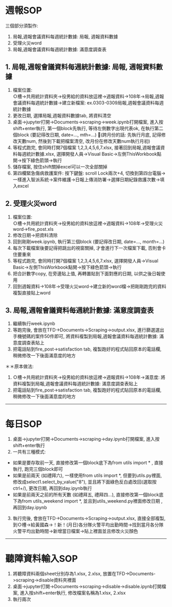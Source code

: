 # 週報SOP
三個部分須製作: <br>
1. 局報,週報會議資料每週統計數據: 局報, 週報資料數據
2. 受理火災word
3. 局報,週報會議資料每週統計數據: 滿意度調查表

## 1. 局報,週報會議資料每週統計數據: 局報, 週報資料數據
1. 檔案位置: <br>
Ｏ槽->共用統計資料夾->役男給的資料放這裡->週報資料->108年->局報,週報會議資料每週統計數據->建立新檔案: ex.0303-0309局報,週報會議資料每週統計數據
2. 更改日期, 選擇局報,週報資料數據tab, 將資料清空
3. 桌面->jupyter打開->Documents->scraping->week.ipynb打開檔案, 進入按shift+enter執行, 第一個block先執行, 等待左側數字出現代表ok, 在執行第二個block (要記得改日期, date=..., mth=...)
(跨月份的話: 先執行月底, 記得修改天數num, 然後到下載把檔案清空, 改月份在修改天數num執行月初)
4. 等程式跑完, 會同時打開7個檔案 1,2,3,4,5,6,7.xlsx, 接著回到局報,週報會議資料每週統計數據.xlsx, 選擇開發人員->Visual Basic->左側ThisWorkbook點開->按下綠色箭頭->執行
5. 儲存檔案, 按住shift關掉excel可以一次全部關掉
6. 第四欄緊急傷病救護案件: 按下鍵盤: scroll Lock兩次+4, 切換到第四台電腦->一樣進入智派系統->案件維護->日報上傳消防署->選擇日期紀錄救護次數->填入excel

## 2. 受理火災word
1. 檔案位置: <br>
Ｏ槽->共用統計資料夾->役男給的資料放這裡->週報資料->108年->受理火災word->fire_post.xls
2. 修改日期->把資料清除
3. 回到剛剛week.ipynb, 執行第三個block (要記得改日期, date=..., month=...)
4. 每次下載檔案後要記得把跳出的視窗關掉, 才會進行下一次檔案下載, 否則會卡住要重來
5. 等程式跑完, 會同時打開7個檔案 1,2,3,4,5,6,7.xlsx, 選擇開發人員->Visual Basic->左側ThisWorkbook點開->按下綠色箭頭->執行
6. 把合計數字copy, 在旁邊貼上值, 再轉置貼到下面對應的日期, 以供之後日報使用
7. 回到週報資料->108年->受理火災word->建立新的word檔->把剛剛跑完的資料複製直接貼上word

## 3. 局報,週報會議資料每週統計數據: 滿意度調查表
1. 繼續執行week.ipynb
2. 等跑完後, 會放在TFD->Documents->Scraping->output.xlsx, 進行篩選選出手機號碼的案件50件即可, 將資料複製到局報,週報會議資料每週統計數據: 滿意度調查表貼上
3. 把電話貼到fire_post->satisfaction tab, 複製跑好的程式貼回原本的電話欄, 稍微修改一下後面滿意度的地方

＊＊原本做法:
1. Ｏ槽->共用統計資料夾->役男給的資料放這裡->週報資料->108年->滿意度: 將資料複製到局報,週報會議資料每週統計數據: 滿意度調查表貼上
2. 把電話貼到fire_post->satisfaction tab, 複製跑好的程式貼回原本的電話欄, 稍微修改一下後面滿意度的地方

------------------------------
# 每日SOP
1. 桌面->jupyter打開->Documents->scraping->day.ipynb打開檔案, 進入按shift+enter執行
2. 一共有三種模式:
* 如果是要存取前一天, 直接修改第一個block底下為from utils import *
  , 直接執行, 跑完三個block即可
* 如果是前兩天 (如禮拜六), 一樣使用from utils import *, 但要到utils.py裡面, 修改成select1.select_by_value("8"), 並且將下面綠色反白處改回(選取按ctrl+/), 更改日期, 再回到day.ipynb執行
* 如果是前兩天之前的所有天數 (如禮拜五, 禮拜四...), 直接修改第一個block底下為from utils_weekend import *, 並且到utils_weekend.py裡面修改日期
, 再回到day.ipynb
3. 執行完後, 會放在TFD->Documents->Scraping->output.xlsx, 直接全部複製, 到Ｏ槽->給黃國森->！新！(月日)各分隊火警平均出勤時間->找到當月各分隊火警平均出勤時間->新增當日檔案->貼上裡面並且修改火災顏色

------------------------------
# 聽障資料輸入SOP
1. 將聽障資料兩個sheet分別存為1.xlsx, 2.xlsx, 放置在TFD->Documents->scraping->disable資料夾裡面
2. 桌面->jupyter打開->Documents->scraping->disable->disable.ipynb打開檔案, 進入按shift+enter執行, 修改檔案名稱為1.xlsx, 2.xlsx
3. 執行兩次
